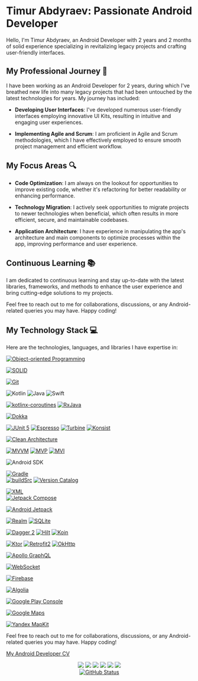 # Timur Abdyraev: Passionate Android Developer

Hello, I'm Timur Abdyraev, an Android Developer with 2 years and 2 months of solid experience specializing in revitalizing legacy projects and crafting user-friendly interfaces.

## My Professional Journey 🚀

I have been working as an Android Developer for 2 years, during which I've breathed new life into many legacy projects that had been untouched by the latest technologies for years. My journey has included:

- **Developing User Interfaces**: I've developed numerous user-friendly interfaces employing innovative UI Kits, resulting in intuitive and engaging user experiences.

- **Implementing Agile and Scrum**: I am proficient in Agile and Scrum methodologies, which I have effectively employed to ensure smooth project management and efficient workflow.

## My Focus Areas 🔍

- **Code Optimization**: I am always on the lookout for opportunities to improve existing code, whether it's refactoring for better readability or enhancing performance.

- **Technology Migration**: I actively seek opportunities to migrate projects to newer technologies when beneficial, which often results in more efficient, secure, and maintainable codebases.

- **Application Architecture**: I have experience in manipulating the app's architecture and main components to optimize processes within the app, improving performance and user experience.

## Continuous Learning 📚

I am dedicated to continuous learning and stay up-to-date with the latest libraries, frameworks, and methods to enhance the user experience and bring cutting-edge solutions to my projects. 

Feel free to reach out to me for collaborations, discussions, or any Android-related queries you may have. Happy coding!
## My Technology Stack 💻

Here are the technologies, languages, and libraries I have expertise in:

[![Object-oriented Programming](https://img.shields.io/static/v1?label=&message=Object-oriented+Programming&color=%231B6AC6&style=for-the-badge&logo=apachenetbeanside)](https://en.wikipedia.org/wiki/Object-oriented_programming)

[![SOLID](https://img.shields.io/static/v1?label=&message=SOLID&color=%231B6AC6&style=for-the-badge&logo=apachenetbeanside)](https://en.wikipedia.org/wiki/SOLID)

[![Git](https://img.shields.io/static/v1?label=&message=Git&color=%23F05032&style=for-the-badge&logo=git&logoColor=%23FFFFFF)](https://git-scm.com/)

![Kotlin](https://img.shields.io/badge/kotlin-%237F52FF.svg?style=for-the-badge&logo=kotlin&logoColor=white)
![Java](https://img.shields.io/badge/java-%23ED8B00.svg?style=for-the-badge&logo=openjdk&logoColor=white)
![Swift](https://img.shields.io/badge/swift-F54A2A?style=for-the-badge&logo=swift&logoColor=white)

[![kotlinx-coroutines](https://img.shields.io/static/v1?label=&message=kotlinx-coroutines&color=%237F52FF&style=for-the-badge&logo=kashflow&logoColor=FFFFFF)](https://kotlinlang.org/docs/coroutines-guide.html#table-of-contents)
[![RxJava](https://img.shields.io/static/v1?label=&message=RxJava&color=%23B7178C&style=for-the-badge&logo=reactivex&logoColor=FFFFFF)](https://github.com/ReactiveX/RxJava)

[![Dokka](https://img.shields.io/static/v1?label=&message=Dokka&color=%237F52FF&style=for-the-badge&logo=googledocs&logoColor=FFFFFF)](https://kotlinlang.org/docs/dokka-introduction.html)

[![JUnit 5](https://img.shields.io/static/v1?label=&message=JUnit+5&color=%2325A162&style=for-the-badge&logo=junit5&logoColor=%23FFFFFF)](https://junit.org/junit5/)
[![Espresso](https://img.shields.io/static/v1?label=&message=Espresso&color=8E705C&style=for-the-badge&logo=android&logoColor=%23FFFFFF)](https://developer.android.com/training/testing/espresso) 
[![Turbine](https://img.shields.io/static/v1?label=&message=Turbine&color=%2300C244&style=for-the-badge&logo=cashapp&logoColor=%23FFFFFF)](https://github.com/cashapp/turbine)
[![Konsist](https://img.shields.io/static/v1?label=&message=Konsist&color=%237F52FF&style=for-the-badge&logo=kotlin&logoColor=FFFFFF)](https://docs.konsist.lemonappdev.com/getting-started/readme)

[![Clean Architecture](https://img.shields.io/static/v1?label=&message=Clean+Architecture&color=DA948F&style=for-the-badge&logo=internetarchive&logoColor=FFFFFF)](https://blog.cleancoder.com/uncle-bob/2012/08/13/the-clean-architecture.html)

[![MVVM](https://img.shields.io/static/v1?label=&message=MVVM&color=%231B6AC6&style=for-the-badge&logo=hackthebox&logoColor=%23FFFFFF)](https://en.wikipedia.org/wiki/Model%E2%80%93view%E2%80%93viewmodel)
[![MVP](https://img.shields.io/static/v1?label=&message=MVP&color=%231B6AC6&style=for-the-badge&logo=hackthebox&logoColor=%23FFFFFF)](https://en.wikipedia.org/wiki/Model%E2%80%93view%E2%80%93presenter)
[![MVI](https://img.shields.io/static/v1?label=&message=MVI&color=%231B6AC6&style=for-the-badge&logo=hackthebox&logoColor=%23FFFFFF)](https://commonsware.com/AndroidArch/pages/chap-mvi-005)

![Android SDK](https://img.shields.io/badge/-Android%20SDK-3DDC84?style=for-the-badge&logo=android&logoColor=white)

[![Gradle](https://img.shields.io/static/v1?label=&message=Gradle&color=%2302303A&style=for-the-badge&logo=gradle&logoColor=%23FFFFFF)](https://docs.gradle.org/current/userguide/userguide.html)    
[![buildSrc](https://img.shields.io/static/v1?label=&message=buildSrc&color=%2302303A&style=for-the-badge&logo=gradle)](https://docs.gradle.org/current/userguide/organizing_gradle_projects.html)
[![Version Catalog](https://img.shields.io/static/v1?label=&message=Version+Catalog&color=%2302303A&style=for-the-badge&logo=gradle)](https://docs.gradle.org/current/userguide/platforms.html)

[![XML](https://img.shields.io/static/v1?label=&message=XML&color=%23E34F26&style=for-the-badge&logo=xaml&logoColor=FFFFFF)](https://en.wikipedia.org/wiki/XML)   
[![Jetpack Compose](https://img.shields.io/static/v1?label=&message=Jetpack+Compose&color=%233DDC84&style=for-the-badge&logo=jetpackcompose&logoColor=FFFFFF)](https://developer.android.com/jetpack/compose)

[![Android Jetpack](https://img.shields.io/static/v1?label=&message=Android+Jetpack&color=%233DDC84&style=for-the-badge&logo=jitpack&logoColor=%23FFFFFF)](https://git-scm.com/)

[![Realm](https://img.shields.io/static/v1?label=&message=Realm&color=%2339477F&style=for-the-badge&logo=realm&logoColor=FFFFFF)](https://realm.io/)
[![SQLite](https://img.shields.io/static/v1?label=&message=SQLite&color=%23003B57&style=for-the-badge&logo=sqlite&logoColor=%23FFFFFF)](https://www.sqlite.org/index.html)

[![Dagger 2](https://img.shields.io/static/v1?label=&message=Dagger+2&color=%234285F4&style=for-the-badge&logo=google&logoColor=%23FFFFFF)](https://dagger.dev/)
[![Hilt](https://img.shields.io/static/v1?label=&message=Hilt&color=%234285F4&style=for-the-badge&logo=google&logoColor=%23FFFFFF)](https://dagger.dev/hilt/)
[![Koin](https://img.shields.io/static/v1?label=&message=Koin&color=%232F2E2E&style=for-the-badge&logo=kotlin&logoColor=%23FFFFFF)](https://insert-koin.io/)

[![Ktor](https://img.shields.io/static/v1?label=&message=Ktor&color=%237F52FF&style=for-the-badge&logo=kotlin&logoColor=%23FFFFFF)](https://ktor.io/)
[![Retrofit2](https://img.shields.io/static/v1?label=&message=Retrofit2&color=%233E4348&style=for-the-badge&logo=square&logoColor=FFFFFF)](https://square.github.io/retrofit/)
[![OkHttp](https://img.shields.io/static/v1?label=&message=OkHttp&color=%233E4348&style=for-the-badge&logo=square&logoColor=FFFFFF)](https://square.github.io/okhttp/)

[![Apollo GraphQL](https://img.shields.io/static/v1?label=&message=Apollo+GraphQL&color=%23311C87&style=for-the-badge&logo=apollographql&logoColor=FFFFFF)](https://www.apollographql.com/docs/)

[![WebSocket](https://img.shields.io/static/v1?label=&message=WebSocket&color=%23010101&style=for-the-badge&logo=socketdotio&logoColor=%23FFFFFF)](https://en.wikipedia.org/wiki/WebSocket#:~:text=WebSocket%20is%20a%20computer%20communications,as%20RFC%206455%20in%202011.)

[![Firebase](https://img.shields.io/static/v1?label=&message=Firebase&color=%23FFCA28&style=for-the-badge&logo=firebase&logoColor=%23FFFFFF)](https://firebase.google.com/?gad_source=1)

[![Algolia](https://img.shields.io/static/v1?label=&message=Algolia&color=%23003DFF&style=for-the-badge&logo=algolia&logoColor=%23FFFFFF)](https://www.algolia.com/)


[![Google Play Console](https://img.shields.io/static/v1?label=&message=Google+Play+Console&color=%23414141&style=for-the-badge&logo=googleplay&logoColor=%23FFFFFF)](https://github.com/cashapp/turbine)

[![Google Maps](https://img.shields.io/static/v1?label=&message=Google+Maps&color=%234285F4&style=for-the-badge&logo=googlemaps&logoColor=%23FFFFFF)](https://developers.google.com/maps/documentation/android-sdk/overview)

[![Yandex MapKit](https://img.shields.io/static/v1?label=&message=Yandex+MapKit&color=EB413E&style=for-the-badge&logo=yandexcloud&logoColor=%23FFFFFF)](https://yandex.com/maps-api/products/mapkit)


Feel free to reach out to me for collaborations, discussions, or any Android-related queries you may have. Happy coding!

[My Android Developer CV](https://timplifier.github.io/CV/)

<div align="center">
<a
  <a href="https://telegram.me/timplifier"><img src="https://img.shields.io/badge/Telegram-2CA5E0?style=for-the-badge&logo=telegram&logoColor=white"/></a>
  <a href="https://www.linkedin.com/in/timur-abdyraev/"><img src="https://img.shields.io/badge/linkedin-%230077B5.svg?style=for-the-badge&logo=linkedin&logoColor=white"/></a>
  <a href="https://dev.to/timplifier"><img src="https://img.shields.io/badge/dev.to-0A0A0A?style=for-the-badge&logo=dev.to&logoColor=white"/></a>
  <a href="mailto:timplifier@gmail.com"><img src="https://img.shields.io/badge/Gmail-D14836?style=for-the-badge&logo=gmail&logoColor=white"/></a>
  <a href="https://leetcode.com/timplifier/"><img src="https://img.shields.io/badge/LeetCode-000000?style=for-the-badge&logo=LeetCode&logoColor=#d16c06"/></a>
  <a href="https://www.codewars.com/users/timplifier"><img src="https://img.shields.io/badge/Codewars-B1361E?style=for-the-badge&logo=codewars&logoColor=grey"/></a>
</div>
<div align="center">
  <a href="https://github.com/Clar1fy"><img alt="GitHub Status" src="https://github-readme-stats.vercel.app/api?username=timplifier&hide=contribs&show_icons=true&include_all_commits=true&count_private=true"/></a>
</div>
